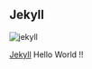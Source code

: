 ## Jekyll

![jekyll](http://wolfslittlestore.be/wp-content/uploads/2013/07/jekyll.png)

[Jekyll](http://jekyllrb.com/)  Hello World !!

